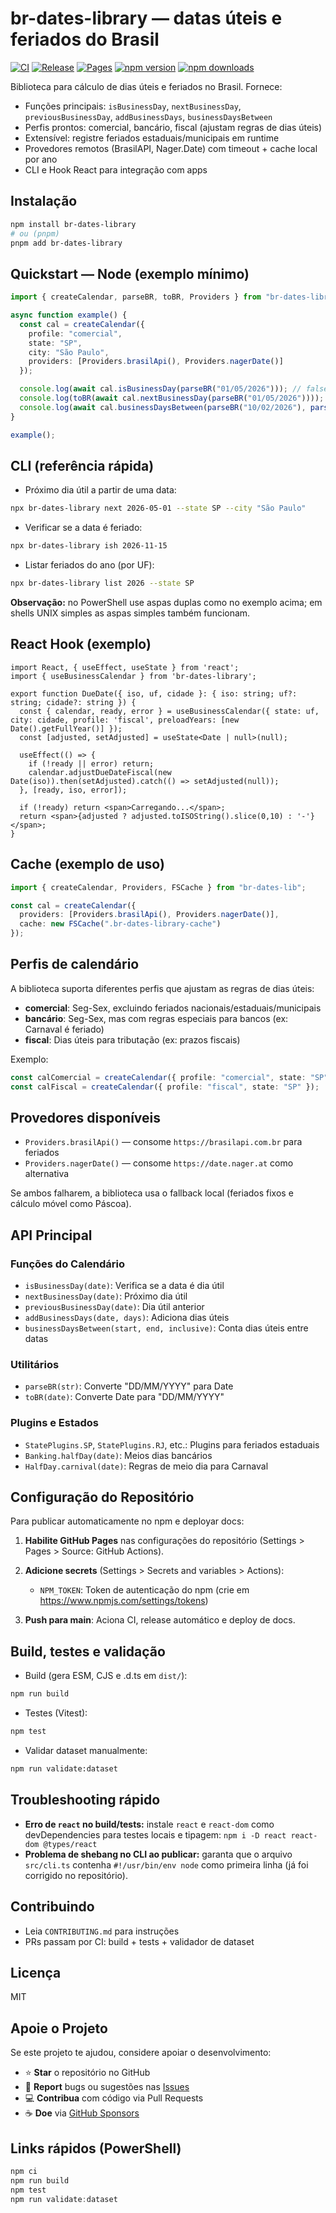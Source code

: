 # br-dates-library — datas úteis e feriados do Brasil

[![CI](https://github.com/Ranilson-Nascimento/br-dates-library/actions/workflows/ci.yml/badge.svg)](https://github.com/Ranilson-Nascimento/br-dates-library/actions/workflows/ci.yml)
[![Release](https://github.com/Ranilson-Nascimento/br-dates-library/actions/workflows/release.yml/badge.svg)](https://github.com/Ranilson-Nascimento/br-dates-library/actions/workflows/release.yml)
[![Pages](https://github.com/Ranilson-Nascimento/br-dates-library/actions/workflows/pages.yml/badge.svg)](https://ranilson-nascimento.github.io/br-dates-library/)
[![npm version](https://img.shields.io/npm/v/br-dates-library.svg)](https://www.npmjs.com/package/br-dates-library)
[![npm downloads](https://img.shields.io/npm/dm/br-dates-library.svg)](https://www.npmjs.com/package/br-dates-library)

Biblioteca para cálculo de dias úteis e feriados no Brasil. Fornece:

- Funções principais: `isBusinessDay`, `nextBusinessDay`, `previousBusinessDay`, `addBusinessDays`, `businessDaysBetween`
- Perfis prontos: comercial, bancário, fiscal (ajustam regras de dias úteis)
- Extensível: registre feriados estaduais/municipais em runtime
- Provedores remotos (BrasilAPI, Nager.Date) com timeout + cache local por ano
- CLI e Hook React para integração com apps

## Instalação

```bash
npm install br-dates-library
# ou (pnpm)
pnpm add br-dates-library
```

## Quickstart — Node (exemplo mínimo)

```ts
import { createCalendar, parseBR, toBR, Providers } from "br-dates-library";

async function example() {
  const cal = createCalendar({
    profile: "comercial",
    state: "SP",
    city: "São Paulo",
    providers: [Providers.brasilApi(), Providers.nagerDate()]
  });

  console.log(await cal.isBusinessDay(parseBR("01/05/2026"))); // false
  console.log(toBR(await cal.nextBusinessDay(parseBR("01/05/2026"))));
  console.log(await cal.businessDaysBetween(parseBR("10/02/2026"), parseBR("20/02/2026"), true));
}

example();
```

## CLI (referência rápida)

- Próximo dia útil a partir de uma data:

```bash
npx br-dates-library next 2026-05-01 --state SP --city "São Paulo"
```

- Verificar se a data é feriado:

```bash
npx br-dates-library ish 2026-11-15
```

- Listar feriados do ano (por UF):

```bash
npx br-dates-library list 2026 --state SP
```

**Observação:** no PowerShell use aspas duplas como no exemplo acima; em shells UNIX simples as aspas simples também funcionam.

## React Hook (exemplo)

```tsx
import React, { useEffect, useState } from 'react';
import { useBusinessCalendar } from 'br-dates-library';

export function DueDate({ iso, uf, cidade }: { iso: string; uf?: string; cidade?: string }) {
  const { calendar, ready, error } = useBusinessCalendar({ state: uf, city: cidade, profile: 'fiscal', preloadYears: [new Date().getFullYear()] });
  const [adjusted, setAdjusted] = useState<Date | null>(null);

  useEffect(() => {
    if (!ready || error) return;
    calendar.adjustDueDateFiscal(new Date(iso)).then(setAdjusted).catch(() => setAdjusted(null));
  }, [ready, iso, error]);

  if (!ready) return <span>Carregando...</span>;
  return <span>{adjusted ? adjusted.toISOString().slice(0,10) : '-'}</span>;
}
```

## Cache (exemplo de uso)

```ts
import { createCalendar, Providers, FSCache } from "br-dates-lib";

const cal = createCalendar({
  providers: [Providers.brasilApi(), Providers.nagerDate()],
  cache: new FSCache(".br-dates-library-cache")
});
```

## Perfis de calendário

A biblioteca suporta diferentes perfis que ajustam as regras de dias úteis:

- **comercial**: Seg-Sex, excluindo feriados nacionais/estaduais/municipais
- **bancário**: Seg-Sex, mas com regras especiais para bancos (ex: Carnaval é feriado)
- **fiscal**: Dias úteis para tributação (ex: prazos fiscais)

Exemplo:

```ts
const calComercial = createCalendar({ profile: "comercial", state: "SP" });
const calFiscal = createCalendar({ profile: "fiscal", state: "SP" });
```

## Provedores disponíveis

- `Providers.brasilApi()` — consome `https://brasilapi.com.br` para feriados
- `Providers.nagerDate()` — consome `https://date.nager.at` como alternativa

Se ambos falharem, a biblioteca usa o fallback local (feriados fixos e cálculo móvel como Páscoa).

## API Principal

### Funções do Calendário

- `isBusinessDay(date)`: Verifica se a data é dia útil
- `nextBusinessDay(date)`: Próximo dia útil
- `previousBusinessDay(date)`: Dia útil anterior
- `addBusinessDays(date, days)`: Adiciona dias úteis
- `businessDaysBetween(start, end, inclusive)`: Conta dias úteis entre datas

### Utilitários

- `parseBR(str)`: Converte "DD/MM/YYYY" para Date
- `toBR(date)`: Converte Date para "DD/MM/YYYY"

### Plugins e Estados

- `StatePlugins.SP`, `StatePlugins.RJ`, etc.: Plugins para feriados estaduais
- `Banking.halfDay(date)`: Meios dias bancários
- `HalfDay.carnival(date)`: Regras de meio dia para Carnaval

## Configuração do Repositório

Para publicar automaticamente no npm e deployar docs:

1. **Habilite GitHub Pages** nas configurações do repositório (Settings > Pages > Source: GitHub Actions).

2. **Adicione secrets** (Settings > Secrets and variables > Actions):
   - `NPM_TOKEN`: Token de autenticação do npm (crie em https://www.npmjs.com/settings/tokens)

3. **Push para main**: Aciona CI, release automático e deploy de docs.

## Build, testes e validação

- Build (gera ESM, CJS e .d.ts em `dist/`):

```bash
npm run build
```

- Testes (Vitest):

```bash
npm test
```

- Validar dataset manualmente:

```bash
npm run validate:dataset
```

## Troubleshooting rápido

- **Erro de `react` no build/tests:** instale `react` e `react-dom` como devDependencies para testes locais e tipagem: `npm i -D react react-dom @types/react`
- **Problema de shebang no CLI ao publicar:** garanta que o arquivo `src/cli.ts` contenha `#!/usr/bin/env node` como primeira linha (já foi corrigido no repositório).

## Contribuindo

- Leia `CONTRIBUTING.md` para instruções
- PRs passam por CI: build + tests + validador de dataset

## Licença

MIT

## Apoie o Projeto

Se este projeto te ajudou, considere apoiar o desenvolvimento:

- ⭐ **Star** o repositório no GitHub
- 🐛 **Report** bugs ou sugestões nas [Issues](https://github.com/Ranilson-Nascimento/br-dates-library/issues)
- 💻 **Contribua** com código via Pull Requests
- ☕ **Doe** via [GitHub Sponsors](https://github.com/sponsors/Ranilson-Nascimento)

## Links rápidos (PowerShell)

```powershell
npm ci
npm run build
npm test
npm run validate:dataset
```

````
